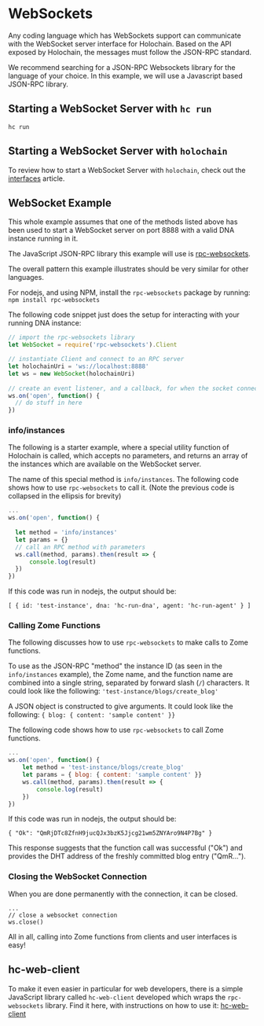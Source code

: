 # WebSockets

Any coding language which has WebSockets support can communicate with the WebSocket server interface for Holochain. Based on the API exposed by Holochain, the messages must follow the JSON-RPC standard.

We recommend searching for a JSON-RPC Websockets library for the language of your choice. In this example, we will use a Javascript based JSON-RPC library.

## Starting a WebSocket Server with `hc run`

`hc run`

## Starting a WebSocket Server with `holochain`

To review how to start a WebSocket Server with `holochain`, check out the [interfaces](./conductor_interfaces.md#interfacedrivertype-enum) article.

## WebSocket Example

This whole example assumes that one of the methods listed above has been used to start a WebSocket server on port 8888 with a valid DNA instance running in it.

The JavaScript JSON-RPC library this example will use is [rpc-websockets](https://www.npmjs.com/package/rpc-websockets).

The overall pattern this example illustrates should be very similar for other languages.

For nodejs, and using NPM, install the `rpc-websockets` package by running:
`npm install rpc-websockets`

The following code snippet just does the setup for interacting with your running DNA instance:
```js
// import the rpc-websockets library
let WebSocket = require('rpc-websockets').Client

// instantiate Client and connect to an RPC server
let holochainUri = 'ws://localhost:8888'
let ws = new WebSocket(holochainUri)
 
// create an event listener, and a callback, for when the socket connection opens
ws.on('open', function() {
  // do stuff in here
})
```

### info/instances

The following is a starter example, where a special utility function of Holochain is called, which accepts no parameters, and returns an array of the instances which are available on the WebSocket server.

The name of this special method is `info/instances`. The following code shows how to use `rpc-websockets` to call it. (Note the previous code is collapsed in the ellipsis for brevity)
```js
...
ws.on('open', function() {
  
  let method = 'info/instances'
  let params = {}
  // call an RPC method with parameters
  ws.call(method, params).then(result => {
      console.log(result)
  })
})
```

If this code was run in nodejs, the output should be:
```shell
[ { id: 'test-instance', dna: 'hc-run-dna', agent: 'hc-run-agent' } ]
```

### Calling Zome Functions
The following discusses how to use `rpc-websockets` to make calls to Zome functions.

To use as the JSON-RPC "method" the instance ID (as seen in the `info/instances` example), the Zome name, and the function name are combined into a single string, separated by forward slash (`/`) characters. It could look like the following:
`'test-instance/blogs/create_blog'`

A JSON object is constructed to give arguments. It could look like the following:
`{ blog: { content: 'sample content' }}`

The following code shows how to use `rpc-websockets` to call Zome functions.
```js
...
ws.on('open', function() {
    let method = 'test-instance/blogs/create_blog'
    let params = { blog: { content: 'sample content' }}
    ws.call(method, params).then(result => {
        console.log(result)
    })
})
```

If this code was run in nodejs, the output should be:
```shell
{ "Ok": "QmRjDTc8ZfnH9jucQJx3bzK5Jjcg21wm5ZNYAro9N4P7Bg" }
```

This response suggests that the function call was successful ("Ok") and provides the DHT address of the freshly committed blog entry ("QmR...").

### Closing the WebSocket Connection

When you are done permanently with the connection, it can be closed.

```
...
// close a websocket connection
ws.close()
```

All in all, calling into Zome functions from clients and user interfaces is easy!

## hc-web-client
To make it even easier in particular for web developers, there is a simple JavaScript library called `hc-web-client` developed which wraps the `rpc-websockets` library. Find it here, with instructions on how to use it:
[hc-web-client](https://github.com/holochain/hc-web-client)

